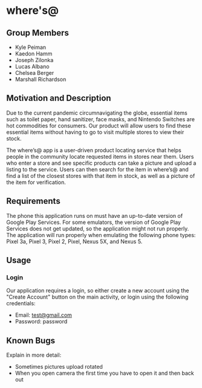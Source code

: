 # where's@

## Group Members
- Kyle Peiman
- Kaedon Hamm
- Joseph Zilonka
- Lucas Albano
- Chelsea Berger
- Marshall Richardson

## Motivation and Description
Due to the current pandemic circumnavigating the globe, essential items such as toilet paper, hand sanitizer, face masks, and Nintendo Switches are hot commodities for consumers. Our product will allow users to find these essential items without having to go to visit multiple stores to view their stock. 

The where’s@ app is a user-driven product locating service that helps people in the community locate requested items in stores near them. Users who enter a store and see specific products can take a picture and upload a listing to the service. Users can then search for the item in where’s@ and find a list of the closest stores with that item in stock, as well as a picture of the item for verification.

## Requirements
The phone this application runs on must have an up-to-date version of Google Play Services. For some emulators, the version of Google Play Services does not get updated, so the application might not run properly. The application will run properly when emulating the following phone types: Pixel 3a, Pixel 3, Pixel 2, Pixel, Nexus 5X, and Nexus 5.

## Usage
### Login
Our application requires a login, so either create a new account using the "Create Account" button on the main activity, or login using the following credentials:

- Email: test@gmail.com
- Password: password

## Known Bugs
Explain in more detail:
- Sometimes pictures upload rotated
- When you open camera the first time you have to open it and then back out
